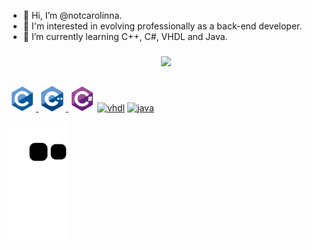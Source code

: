 - 👋 Hi, I’m @notcarolinna.
- 👀 I'm interested in evolving professionally as a back-end developer.
- 🌱 I’m currently learning C++, C#, VHDL and Java.

### 

<div align="center">
  <a href="https://github.com/notcarolinna">
 <img height="150em" src="https://github-readme-stats.vercel.app/api/top-langs/?username=notcarolinna&layout=compact&langs_count=7&theme=tokyonight"/>
</div>
  
 ##

<img src="https://raw.githubusercontent.com/devicons/devicon/master/icons/c/c-original.svg" alt="C" widtf="40" height="40" style="max-width:100%;margin: 0 2px;"></img>
<img src="https://raw.githubusercontent.com/devicons/devicon/master/icons/cplusplus/cplusplus-original.svg" alt="Cpp" widtf="40" height="40" style="max-width:100%;margin: 0 2px;"></img>
<img src="https://raw.githubusercontent.com/devicons/devicon/master/icons/csharp/csharp-original.svg" alt="C#" widtf="40" height="40" style="max-width:100%;margin: 0 2px;"></img><img src="https://cdn.icon-icons.com/icons2/2107/PNG/512/file_type_vhdl_icon_130091.png" alt="vhdl" widtf="40" height="40" style="max-width:100%;margin: 0 2px;"/></img><img src="https://cdn.jsdelivr.net/gh/devicons/devicon/icons/java/java-plain.svg" alt="java" widtf="40" height="40" style="max-width:100%;margin: 0 2px;"/></img>


 
  ![Snake animation](https://github.com/rafaballerini/rafaballerini/blob/output/github-contribution-grid-snake.svg)
 
</div>
